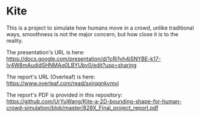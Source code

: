# Kite
This is a project to simulate how humans move in a crowd, unlike traditional ways, smoothness is not the major concern, but how close it is to the reality.

The presentation's URL is here: https://docs.google.com/presentation/d/1cRj1yh4iSNYBE-k17-Iv4W8mAudidSHNMAq0LBYUbv0/edit?usp=sharing

The report's URL (Overleaf) is here: https://www.overleaf.com/read/sxjrqgnkvmvj

The report's PDF is provided in this repository: https://github.com/UrYuWang/Kite-a-2D-bounding-shape-for-human-crowd-simulation/blob/master/828X_Final_project_report.pdf
